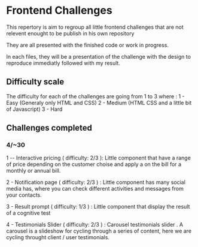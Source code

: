 # Frontend Challenges

This repertory is aim to regroup all little frontend challenges that are not relevent enought to be publish in his own repository

They are all presented with the finished code or work in progress.

In each files, they will be a presentation of the challenge with the design to reproduce immediatly followed with my result.

## Difficulty scale

The difficulty for each of the challenges are going from 1 to 3 where :
1 - Easy    (Generaly only HTML and CSS)
2 - Medium  (HTML CSS and a little bit of Javascript)
3 - Hard



## Challenges completed
### 4/~30

1 -- Interactive pricing ( difficulty: 2/3 ): Little component that have a range of price depending on the customer choise and apply a on the bill for a monthly or annual bill. 

2 - Notification page ( difficulty: 2/3 ) : Little component has many social media has, where you can check different activities and messages from your contacts. 

3 - Result prompt ( difficulty: 1/3 ) : Little component that display the result of a cognitive test

4 - Testimonials Slider ( difficulty: 2/3 ) : Carousel testimonials slider . A carousel is a slideshow for cycling through a series of content, here we are cycling throught client / user testimonials.

